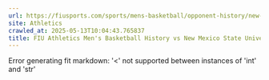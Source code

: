 ```yaml
---
url: https://fiusports.com/sports/mens-basketball/opponent-history/new-mexico-state-university/133
site: Athletics
crawled_at: 2025-05-13T10:04:43.765837
title: FIU Athletics Men's Basketball History vs New Mexico State University
---
```


Error generating fit markdown: '<' not supported between instances of 'int' and 'str'